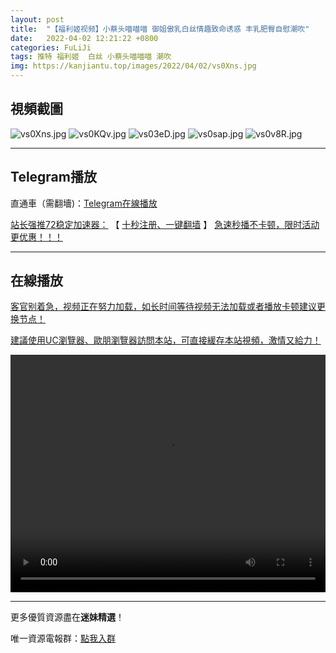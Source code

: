 ```yaml
---
layout: post
title:  "【福利姬视频】小蔡头喵喵喵 御姐傲乳白丝情趣致命诱惑 丰乳肥臀自慰潮吹"
date:   2022-04-02 12:21:22 +0800
categories: FuLiJi
tags: 推特 福利姬  白丝 小蔡头喵喵喵 潮吹
img: https://kanjiantu.top/images/2022/04/02/vs0Xns.jpg
---
```



## 視頻截圖

![vs0Xns.jpg](https://kanjiantu.top/images/2022/04/02/vs0Xns.jpg)
![vs0KQv.jpg](https://kanjiantu.top/images/2022/04/02/vs0KQv.jpg)
![vs03eD.jpg](https://kanjiantu.top/images/2022/04/02/vs03eD.jpg)
![vs0sap.jpg](https://kanjiantu.top/images/2022/04/02/vs0sap.jpg)
![vs0v8R.jpg](https://kanjiantu.top/images/2022/04/02/vs0v8R.jpg)

* * *
## Telegram播放

直通車（需翻墻)：[Telegram在線播放](https://t.me/mimeijingxuan/440)

<u>站长强推72稳定加速器：</u> 【 [十秒注册、一键翻墙](https://www.mimei.blog/skip/vpn.html) 】
<u>  急速秒播不卡顿，限时活动更优惠！！！</u>
* * *
## 在線播放
<u>客官别着急，视频正在努力加载，如长时间等待视频无法加载或者播放卡顿建议更换节点！</u>

<u>建議使用UC瀏覽器、歐朋瀏覽器訪問本站，可直接緩存本站視頻，激情又給力！</u>
<center><video src="https://cdn.publer.io/uploads/videos/62483b3adb2797343b24a082/ed5089a3b39d886cd88054c48bee3ce6.mp4" width="100%" height="380px" controls="controls"></video></center>


* * *
更多優質資源盡在**迷妹精選**！

唯一資源電報群：[點我入群](https://t.me/mimeijingxuan)


